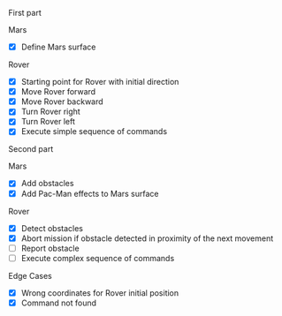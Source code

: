 First part

Mars

- [X] Define Mars surface

Rover

- [X] Starting point for Rover with initial direction
- [X] Move Rover forward
- [X] Move Rover backward
- [X] Turn Rover right
- [X] Turn Rover left
- [X] Execute simple sequence of commands

Second part

Mars

- [X] Add obstacles
- [X] Add Pac-Man effects to Mars surface

Rover

- [X] Detect obstacles
- [X] Abort mission if obstacle detected in proximity of the next movement
- [ ] Report obstacle
- [ ] Execute complex sequence of commands

Edge Cases

- [X] Wrong coordinates for Rover initial position
- [X] Command not found